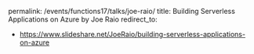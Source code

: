 permalink: /events/functions17/talks/joe-raio/
title: Building Serverless Applications on Azure by Joe Raio
redirect_to:
  - https://www.slideshare.net/JoeRaio/building-serverless-applications-on-azure
